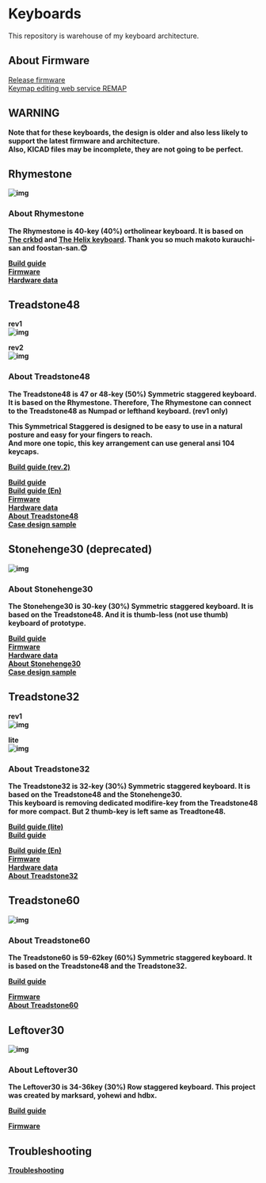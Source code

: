 # Keyboards

This repository is warehouse of my keyboard architecture.  

## About Firmware

[Release firmware](https://github.com/marksard/qmk_firmware_hex/releases)  
[Keymap editing web service REMAP](https://remap-keys.app/)  

## WARNING
<b>Note that for these keyboards, the design is older and also less likely to support the latest firmware and architecture.<b>  
<b>Also, KICAD files may be incomplete, they are not going to be perfect.<b>

## Rhymestone

![img](/_image/_rhymestone.jpg)  

### About Rhymestone

The Rhymestone is 40-key (40%) ortholinear keyboard. It is based on [The crkbd](https://github.com/foostan/crkbd) and [The Helix keyboard](https://github.com/MakotoKurauchi/helix). Thank you so much makoto kurauchi-san and foostan-san.😊  

[Build guide](./rhymestone/documents/rhymestone_buildguide.md)  
[Firmware](https://github.com/marksard/qmk_firmware/tree/own_build/keyboards/marksard/)  
[Hardware data](https://github.com/marksard/Keyboards/tree/master/rhymestone/)  

## Treadstone48

rev1  
![img](/_image/_treadstone48.jpg)  

rev2  
![img](/_image/_treadstone48rev2.jpg)  

### About Treadstone48

The Treadstone48 is 47 or 48-key (50%) Symmetric staggered keyboard. It is based on the Rhymestone. Therefore, The Rhymestone can connect to the Treadstone48 as Numpad or lefthand keyboard. (rev1 only)  

This Symmetrical Staggered is designed to be easy to use in a natural posture and easy for your fingers to reach.  
And more one topic, this key arrangement can use general ansi 104 keycaps.

[Build guide (rev.2)](./treadstone48/documents/treadstone48rev2_buildguide.md)  

[Build guide](./treadstone48/documents/treadstone48_buildguide.md)  
[Build guide (En)](./treadstone48/documents/treadstone48_buildguide_en.md)  
[Firmware](https://github.com/qmk/qmk_firmware/tree/master/keyboards/treadstone48)  
[Hardware data](https://github.com/marksard/Keyboards/tree/master/treadstone48/)  
[About Treadstone48](https://marksard.github.io/2018/12/17/about-treadstone48/)  
[Case design sample](https://marksard.github.io/2019/04/11/wood-case/)  

## Stonehenge30 (deprecated)

![img](/_image/_stonehenge30.jpg)  

### About Stonehenge30

The Stonehenge30 is 30-key (30%) Symmetric staggered keyboard. It is based on the Treadstone48. And it is thumb-less (not use thumb) keyboard of prototype.  

[Build guide](./stonehenge30/documents/stonehenge30_buildguide.md)  
[Firmware](https://github.com/marksard/qmk_firmware/tree/own_build/keyboards/marksard/)  
[Hardware data](https://github.com/marksard/Keyboards/tree/master/stonehenge30/)  
[About Stonehenge30](https://marksard.github.io/2019/02/13/make-stonehenge30/)  
[Case design sample](https://marksard.github.io/2019/04/11/wood-case/)  

## Treadstone32

rev1  
![img](/_image/_treadstone32.jpg)  

lite  
![img](/_image/_treadstone32lite.jpg)  

### About Treadstone32

The Treadstone32 is 32-key (30%) Symmetric staggered keyboard. It is based on the Treadstone48 and the Stonehenge30.  
This keyboard is removing dedicated modifire-key from the Treadstone48 for more compact. But 2 thumb-key is left same as Treadtone48.  

[Build guide (lite)](./treadstone32/documents/treadstone32lite_buildguide.md)  
[Build guide](./treadstone32/documents/treadstone32_buildguide.md)  

[Build guide (En)](./treadstone32/documents/treadstone32_buildguide_en.md)  
[Firmware](https://github.com/qmk/qmk_firmware/tree/master/keyboards/treadstone32)  
[Hardware data](https://github.com/marksard/Keyboards/tree/master/treadstone32/)  
[About Treadstone32](https://marksard.github.io/2019/04/25/about-treadstone32/)  

## Treadstone60

![img](/_image/_treadstone60.jpg)  

### About Treadstone60

The Treadstone60 is 59-62key (60%) Symmetric staggered keyboard. It is based on the Treadstone48 and the Treadstone32.  

[Build guide](./treadstone60/documents/treadstone60_buildguide.md)  

[Firmware](https://github.com/marksard/qmk_firmware/tree/own_build/keyboards/marksard/)  
[About Treadstone60](https://marksard.github.io/2019/12/13/about-treadstone60/)  

## Leftover30

![img](/_image/_leftover30.jpg)  

### About Leftover30

The Leftover30 is 34-36key (30%) Row staggered keyboard. This project was created by marksard, yohewi and hdbx.  

[Build guide](./leftover30/documents/leftover30_buildguide.md)  

[Firmware](https://github.com/marksard/qmk_firmware/tree/own_build/keyboards/marksard/)  

## Troubleshooting

[Troubleshooting](./troubleshooting.md)  
